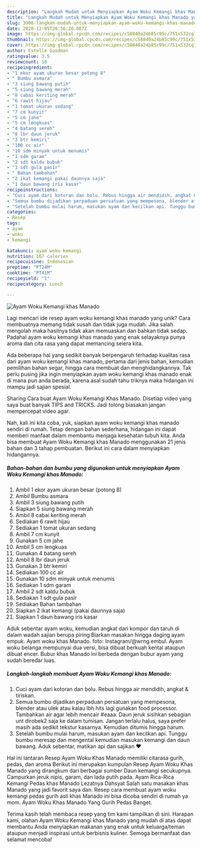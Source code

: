 ```yaml
---
description: "Langkah Mudah untuk Menyiapkan Ayam Woku Kemangi khas Manado yang Bisa Manjain Lidah"
title: "Langkah Mudah untuk Menyiapkan Ayam Woku Kemangi khas Manado yang Bisa Manjain Lidah"
slug: 3906-langkah-mudah-untuk-menyiapkan-ayam-woku-kemangi-khas-manado-yang-bisa-manjain-lidah
date: 2020-12-05T20:56:20.087Z
image: https://img-global.cpcdn.com/recipes/c58840a24b85c99c/751x532cq70/ayam-woku-kemangi-khas-manado-foto-resep-utama.jpg
thumbnail: https://img-global.cpcdn.com/recipes/c58840a24b85c99c/751x532cq70/ayam-woku-kemangi-khas-manado-foto-resep-utama.jpg
cover: https://img-global.cpcdn.com/recipes/c58840a24b85c99c/751x532cq70/ayam-woku-kemangi-khas-manado-foto-resep-utama.jpg
author: Estelle Goodman
ratingvalue: 3.5
reviewcount: 10
recipeingredient:
- "1 ekor ayam ukuran besar potong 8"
- " Bumbu asmara"
- "3 siung bawang putih"
- "5 siung bawang merah"
- "8 cabai keriting merah"
- "6 rawit hijau"
- "1 tomat ukuran sedang"
- "7 cm kunyit"
- "5 cm jahe"
- "5 cm lengkuas"
- "4 batang sereh"
- "8 lbr daun jeruk"
- "3 btr kemiri"
- "100 cc air"
- "10 sdm minyak untuk menumis"
- "1 sdm garam"
- "2 sdt kaldu bubuk"
- "1 sdt gula pasir"
- " Bahan tambahan"
- "2 ikat kemangi pakai daunnya saja"
- "1 daun bawang iris kasar"
recipeinstructions:
- "Cuci ayam dari kotoran dan bolu. Rebus hingga air mendidih, angkat &amp; tiriskan."
- "Semua bumbu dijadikan perpaduan persatuan yang mempesona, blender atau ulek atau kalau lbh hits lagi gunakan food processor. Tambahkan air agar lebih mencair #eaaa. Daun jeruk sisihkan sebagian unt dirobek2 saja ke dalam tumisan. Jangan terlalu halus, saya prefer masih ada sedikit tekstur kasarnya. Kemudian ditumis hingga harum."
- "Setelah bumbu mulai harum, masukan ayam dan kecilkan api. Tunggu bumbu meresap dan mengental kemudian masukan kemangi dan daun bawang. Aduk sebentar, matikan api dan sajikan ♥️"
categories:
- Resep
tags:
- ayam
- woku
- kemangi

katakunci: ayam woku kemangi 
nutrition: 167 calories
recipecuisine: Indonesian
preptime: "PT24M"
cooktime: "PT41M"
recipeyield: "1"
recipecategory: Lunch

---
```



![Ayam Woku Kemangi khas Manado](https://img-global.cpcdn.com/recipes/c58840a24b85c99c/751x532cq70/ayam-woku-kemangi-khas-manado-foto-resep-utama.jpg)

Lagi mencari ide resep ayam woku kemangi khas manado yang unik? Cara membuatnya memang tidak susah dan tidak juga mudah. Jika salah mengolah maka hasilnya tidak akan memuaskan dan bahkan tidak sedap. Padahal ayam woku kemangi khas manado yang enak selayaknya punya aroma dan cita rasa yang dapat memancing selera kita.

Ada beberapa hal yang sedikit banyak berpengaruh terhadap kualitas rasa dari ayam woku kemangi khas manado, pertama dari jenis bahan, kemudian pemilihan bahan segar, hingga cara membuat dan menghidangkannya. Tak perlu pusing jika ingin menyiapkan ayam woku kemangi khas manado enak di mana pun anda berada, karena asal sudah tahu triknya maka hidangan ini mampu jadi sajian spesial.

Sharing Cara buat Ayam Woku Kemangi Khas Manado. Disetiap video yang saya buat banyak TIPS and TRICKS. Jadi tolong biasakan jangan mempercepat video agar.


Nah, kali ini kita coba, yuk, siapkan ayam woku kemangi khas manado sendiri di rumah. Tetap dengan bahan sederhana, hidangan ini dapat memberi manfaat dalam membantu menjaga kesehatan tubuh kita. Anda bisa membuat Ayam Woku Kemangi khas Manado menggunakan 21 jenis bahan dan 3 tahap pembuatan. Berikut ini cara dalam menyiapkan hidangannya.

<!--inarticleads1-->

##### Bahan-bahan dan bumbu yang digunakan untuk menyiapkan Ayam Woku Kemangi khas Manado:

1. Ambil 1 ekor ayam ukuran besar (potong 8)
1. Ambil  Bumbu asmara
1. Ambil 3 siung bawang putih
1. Siapkan 5 siung bawang merah
1. Ambil 8 cabai keriting merah
1. Sediakan 6 rawit hijau
1. Sediakan 1 tomat ukuran sedang
1. Ambil 7 cm kunyit
1. Gunakan 5 cm jahe
1. Ambil 5 cm lengkuas
1. Gunakan 4 batang sereh
1. Ambil 8 lbr daun jeruk
1. Gunakan 3 btr kemiri
1. Sediakan 100 cc air
1. Gunakan 10 sdm minyak untuk menumis
1. Sediakan 1 sdm garam
1. Ambil 2 sdt kaldu bubuk
1. Sediakan 1 sdt gula pasir
1. Sediakan  Bahan tambahan
1. Siapkan 2 ikat kemangi (pakai daunnya saja)
1. Siapkan 1 daun bawang iris kasar


Aduk sebentar ayam woku, kemudian angkat dari kompor dan taruh di dalam wadah sajian berupa piring Biarkan masakan hingga daging ayam empuk. Ayam woku khas Manado. foto: Instagram/@wrng.embul. Ayam woku belanga mempunyai dua versi, bisa dibuat berkuah kental ataupun dibuat encer. Bubur khas Manado ini berbeda dengan bubur ayam yang sudah beredar luas. 

<!--inarticleads2-->

##### Langkah-langkah membuat Ayam Woku Kemangi khas Manado:

1. Cuci ayam dari kotoran dan bolu. Rebus hingga air mendidih, angkat &amp; tiriskan.
1. Semua bumbu dijadikan perpaduan persatuan yang mempesona, blender atau ulek atau kalau lbh hits lagi gunakan food processor. Tambahkan air agar lebih mencair #eaaa. Daun jeruk sisihkan sebagian unt dirobek2 saja ke dalam tumisan. Jangan terlalu halus, saya prefer masih ada sedikit tekstur kasarnya. Kemudian ditumis hingga harum.
1. Setelah bumbu mulai harum, masukan ayam dan kecilkan api. Tunggu bumbu meresap dan mengental kemudian masukan kemangi dan daun bawang. Aduk sebentar, matikan api dan sajikan ♥️


Hal ini lantaran Resep Ayam Woku Khas Manado memiliki citarasa gurih, pedas, dan aroma Berikut ini merupakan kumpulan Resep Ayam Woku Khas Manado yang dirangkum dari berbagai sumber Daun kemangi secukupnya. Campurkan jeruk nipis, garam, dan lada putih pada. Ayam Rica-Rica Kemangi Pedas khas Manado Lezatnya Dahsyat Salah satu masakan khas Manado yang jadi favorit saya dan. Resep cara membuat ayam woku kemangi pedas gurih asli khas Manado ini bisa dicoba sendiri di rumah ya mom. Ayam Woku Khas Manado Yang Gurih Pedas Banget. 

Terima kasih telah membaca resep yang tim kami tampilkan di sini. Harapan kami, olahan Ayam Woku Kemangi khas Manado yang mudah di atas dapat membantu Anda menyiapkan makanan yang enak untuk keluarga/teman ataupun menjadi inspirasi untuk berbisnis kuliner. Semoga bermanfaat dan selamat mencoba!
